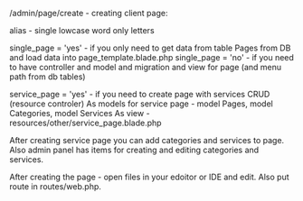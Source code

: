 /admin/page/create - creating client page:

alias - single lowcase word only letters

single_page = 'yes' - if you only need to get data from table Pages from DB and load data into page_template.blade.php
single_page = 'no' - if you need to have controller and model and migration and view for page (and menu path from db tables)

service_page = 'yes' - if you need to create page with services CRUD (resource controler)
As models for service page - model Pages, model Categories, model Services
As view - resources/other/service_page.blade.php

After creating service page you can add categories and services to page.
Also admin panel has items for creating and editing categories and services.

After creating the page - open files in your edoitor or IDE and edit.
Also put route in routes/web.php.
